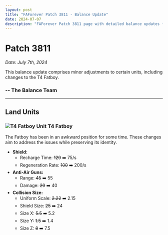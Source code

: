 ```yaml
---
layout: post
title: "FAForever Patch 3811 - Balance Update"
date: 2024-07-07
description: "FAForever Patch 3811 page with detailed balance updates for the T4 Fatboy and other units."
---
```


# Patch 3811
*Date: *July 7th, 2024**

This balance update comprises minor adjustments to certain units, including changes to the T4 Fatboy.

### -- The Balance Team

---

## Land Units

### ![T4 Fatboy Unit](/assets/images/units/uef/land/T4Fatboy.png) T4 Fatboy

The Fatboy has been in an awkward position for some time. These changes aim to address the issues while preserving its identity.

- **Shield:**
  - Recharge Time: ~~120~~ ➡️ 75/s
  - Regeneration Rate: ~~100~~ ➡️ 200/s
- **Anti-Air Guns:**
  - Range: ~~45~~ ➡️ 55
  - Damage: ~~20~~ ➡️ 40
- **Collision Size:**
  - Uniform Scale: ~~2.22~~ ➡️ 2.15
  - Shield Size: ~~25~~ ➡️ 24
  - Size X: ~~5.5~~ ➡️ 5.2
  - Size Y: ~~1.5~~ ➡️ 1.4
  - Size Z: ~~8~~ ➡️ 7.5